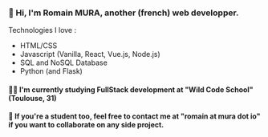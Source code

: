 
### 🧑 Hi, I'm Romain MURA, another (french) web developper.
Technologies I love :
- HTML/CSS
- Javascript (Vanilla, React, Vue.js, Node.js)
- SQL and NoSQL Database
- Python (and Flask)

#### 👨‍🎓 I'm currently studying FullStack development at "Wild Code School" (Toulouse, 31)

#### 👯 If you're a student too, feel free to contact me at "romain at mura dot io" if you want to collaborate on any side project.


<!--
**piment/piment** is a ✨ _special_ ✨ repository because its `README.md` (this file) appears on your GitHub profile.

Here are some ideas to get you started:

- 🔭 I’m currently working on ...
- 🌱 I’m currently learning ...
- 👯 I’m looking to collaborate on ...
- 🤔 I’m looking for help with ...
- 💬 Ask me about ...
- 📫 How to reach me: ...
- 😄 Pronouns: ...
- ⚡ Fun fact: ...
-->
